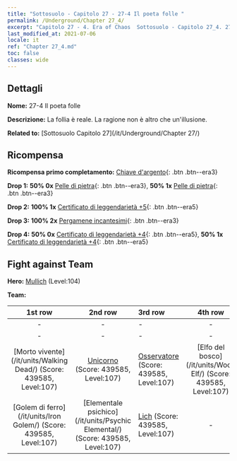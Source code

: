 ```yaml
---
title: "Sottosuolo - Capitolo 27 - 27-4 Il poeta folle "
permalink: /Underground/Chapter 27_4/
excerpt: "Capitolo 27 - 4. Era of Chaos  Sottosuolo - Capitolo 27_4. 27-4 Il poeta folle "
last_modified_at: 2021-07-06
locale: it
ref: "Chapter 27_4.md"
toc: false
classes: wide
---
```


## Dettagli

 **Nome:** 27-4 Il poeta folle 

 **Descrizione:** La follia è reale. La ragione non è altro che un'illusione.

 **Related to:** [Sottosuolo Capitolo 27](/it/Underground/Chapter 27/)

## Ricompensa

 **Ricompensa primo completamento:** [Chiave d'argento](/ItemsIT/con_693/){: .btn .btn--era3}

 **Drop 1:** **50% 0x** [Pelle di pietra](/ItemsIT/her_452/){: .btn .btn--era3}, **50% 1x** [Pelle di pietra](/ItemsIT/her_452/){: .btn .btn--era3}

 **Drop 2:** **100% 1x** [Certificato di leggendarietà +5](/ItemsIT/mat_102/){: .btn .btn--era5}

 **Drop 3:** **100% 2x** [Pergamene incantesimi](/ItemsIT/con_694/){: .btn .btn--era3}

 **Drop 4:** **50% 0x** [Certificato di leggendarietà +4](/ItemsIT/mat_95/){: .btn .btn--era5}, **50% 1x** [Certificato di leggendarietà +4](/ItemsIT/mat_95/){: .btn .btn--era5}


## Fight against Team
 **Hero:** [Mullich](/it/heroes/Mullich/) (Level:104)

 **Team:**


  | 1st row | 2nd row | 3rd row | 4th row |
  |:----:|:----:|:----|:----:|
  | - | - | - | - |
  | - | - | - | - |
  | [Morto vivente](/it/units/Walking Dead/) (Score: 439585, Level:107)  | [Unicorno](/it/units/Unicorn/) (Score: 439585, Level:107)  | [Osservatore](/it/units/Beholder/) (Score: 439585, Level:107)  | [Elfo del bosco](/it/units/Wood Elf/) (Score: 439585, Level:107)  |
  | [Golem di ferro](/it/units/Iron Golem/) (Score: 439585, Level:107)  | [Elementale psichico](/it/units/Psychic Elemental/) (Score: 439585, Level:107)  | [Lich](/it/units/Lich/) (Score: 439585, Level:107)  | - |


